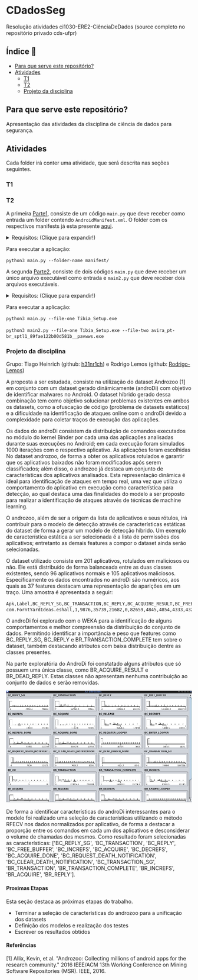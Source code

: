 # CDadosSeg #
 Resolução atividades ci1030-ERE2-CiênciaDeDados (source completo no repositório privado cds-ufpr)

## Índice :floppy_disk: ##
- [Para que serve este repositório?](#Para-que-serve-este-repositório?)
- [Atividades](#Atividades)
    - [T1](#T1)
    - [T2](#T2)
    - [Projeto da disciplina](#Projeto-da-disciplina)

## Para que serve este repositório? ##
  Apresentação das atividades da disciplina de ciência de dados para segurança.

## Atividades ##
  Cada folder irá conter uma atividade, que será descrita nas seções seguintes.

### T1 ###

### T2 ###
  A primeira [Parte1](T2/Parte1/), consiste de um código `main.py` que deve receber como entrada um folder contendo `AndroidManifest.xml`. O folder com os respectivos manifests já esta presente [aqui](T2/Parte1/manifest).

  <details>
    <summary>Requisitos: (Clique para expandir!)</summary>

    * Python >= 3.8
    * pip3 com os seguintes pacotes:
      * xmltodict
      * argparse
  </details>

  Para executar a aplicação:
  ```
  python3 main.py --folder-name manifest/
  ```
  A segunda [Parte2](T2/Parte2), consiste de dois códigos `main.py` que deve receber um único arquivo executável como entrada e `main2.py` que deve receber dois arquivos executáveis.

  <details>
    <summary>Requisitos: (Clique para expandir!)</summary>

    * Python >= 3.8
    * pip3 com os seguintes pacotes:
      * pefile
      * argparse
  </details>

  Para executar a aplicação:
  ```
  python3 main.py --file-one Tibia_Setup.exe

  python3 main2.py --file-one Tibia_Setup.exe --file-two avira_pt-br_sptl1_89fae122b00d581b__pavwws.exe
  ```

### Projeto da disciplina ###

  Grupo: Tiago Heinrich (github: [h31nr1ch](https://github.com/h31nr1ch)) e Rodrigo Lemos (github: [Rodrigo-Lemos](https://github.com/Rodrigo-Lemos))

  A proposta a ser estudada, consiste na utilização do dataset Androzoo [1] em conjunto com um dataset gerado dinâmicamente (androDi) com objetivo de identificar malwares no Android. O dataset híbrido gerado dessa combinação tem como objetivo solucionar problemas existentes em ambos os datasets, como a ofuscação de código (problema de datasets estáticos) e a dificuldade na identificação de ataques online com o androDi devido a complexidade para coletar traços de execução das aplicações.

  Os dados do androDi consistem da distribuição de comandos executados no módulo do kernel Binder por cada uma das aplicações analisadas durante suas execuções no Android; em cada execução foram simulados 1000 iterações com o respectivo aplicativo. As aplicações foram escolhidas No dataset androzoo, de forma a obter os aplicativos rotulados e garantir que os aplicativos baixados não foram modificados após serem classificados; além disso, o androzoo já destaca um conjunto de características dos aplicativos analisados. Esta representação dinâmica é ideal para identificação de ataques em tempo real, uma vez que utiliza o comportamento do aplicativo em execução como característica para detecção, ao qual destaca uma das finalidades do modelo a ser proposto para realizar a identificação de ataques através de técnicas de machine learning.
  
  O androzoo, além de ser a origem da lista de aplicativos e seus rótulos, irá contribuir para o modelo de detecção através de características estáticas do dataset de forma a gerar um modelo de detecção híbrido. Um exemplo de característica estática a ser selecionada é a lista de permissões dos aplicativos; entretanto as demais features a compor o dataset ainda serão selecionadas.

  O dataset utilizado consiste em 201 aplicativos, rotulados em maliciosos ou não. Ele está distribuído de forma balanceada entre as duas classes existentes, sendo 96 aplicativos normais e 105 aplicativos maliciosos. Especificamente os dados encontrados no androDi são numéricos, aos quais as 37 features destacam uma representação de aparições em um traço. Uma amostra é apresentada a seguir:

  ```
  Apk,Label,BC_REPLY_SG,BC_TRANSACTION,BC_REPLY,BC_ACQUIRE_RESULT,BC_FREE_BUFFER,BC_INCREFS,BC_ACQUIRE,BC_RELEASE,BC_DECREFS,BC_INCREFS_DONE,BC_ACQUIRE_DONE,BC_ATTEMPT_ACQUIRE,BC_REGISTER_LOOPER,BC_ENTER_LOOPER,BC_EXIT_LOOPER,BC_REQUEST_DEATH_NOTIFICATION,BC_CLEAR_DEATH_NOTIFICATION,BC_DEAD_BINDER_DONE,BC_TRANSACTION_SG,BR_ERROR,BR_OK,BR_TRANSACTION,BR_ACQUIRE_RESULT,BR_DEAD_REPLY,BR_TRANSACTION_COMPLETE,BR_INCREFS,BR_ACQUIRE,BR_RELEASE,BR_DECREFS,BR_ATTEMPT_ACQUIRE,BR_NOOP,BR_SPAWN_LOOPER,BR_FINISHED,BR_DEAD_BINDER,BR_CLEAR_DEATH_NOTIFICATION_DONE,BR_FAILED_REPLY,BR_REPLY
  com.ForntYardIdeas.eshall,1,9876,35739,21682,0,82659,4845,4854,4333,4329,3683,3684,0,38,12,0,605,574,19,15458,0,0,51074,0,0,82741,3683,3682,3485,3492,0,0,37,0,19,574,0,31615
  ```

  O androDi foi explorado com o WEKA para a identificação de alguns comportamentos e melhor compreensão da distribuição do conjunto de dados. Permitindo identificar a importância e peso que features como BC_REPLY_SG, BC_REPLY e BR_TRANSACTION_COMPLETE tem sobre o dataset, também destacando atributos com baixa distribuição dentre as classes presentes.

  Na parte exploratória do AndroDi foi constatado alguns atributos que só possuem uma única classe, como BR_ACQUIRE_RESULT e BR_DEAD_REPLY. Estas classes não apresentam nenhuma contribuição ao conjunto de dados e serão removidas.

  ![alt text](https://github.com/h31nr1ch/CDadosSeg/blob/main/TrabalhoFinal/img/weka.png?raw=true)

  De forma a identificar características do androDi interessantes para o modelo foi realizado uma seleção de características utilizando o método RFECV nos dados normalizados por aplicativo, de forma a destacar a proporção entre os comandos em cada um dos aplicativos e desconsiderar o volume de chamadas dos mesmos. Como resultado foram selecionadas as características: ['BC_REPLY_SG', 'BC_TRANSACTION', 'BC_REPLY', 'BC_FREE_BUFFER', 'BC_INCREFS', 'BC_ACQUIRE', 'BC_DECREFS', 'BC_ACQUIRE_DONE', 'BC_REQUEST_DEATH_NOTIFICATION', 'BC_CLEAR_DEATH_NOTIFICATION', 'BC_TRANSACTION_SG', 'BR_TRANSACTION', 'BR_TRANSACTION_COMPLETE', 'BR_INCREFS', 'BR_ACQUIRE', 'BR_REPLY'].
  
#### Proximas Etapas ####

  Esta seção destaca as próximas etapas do trabalho.

  * Terminar a seleção de características do androzoo para a unificação dos datasets
  * Definição dos modelos e realização dos testes
  * Escrever os resultados obtidos

#### Referências ####
[1] Allix, Kevin, et al. "Androzoo: Collecting millions of android apps for the research community." 2016 IEEE/ACM 13th Working Conference on Mining Software Repositories (MSR). IEEE, 2016.
